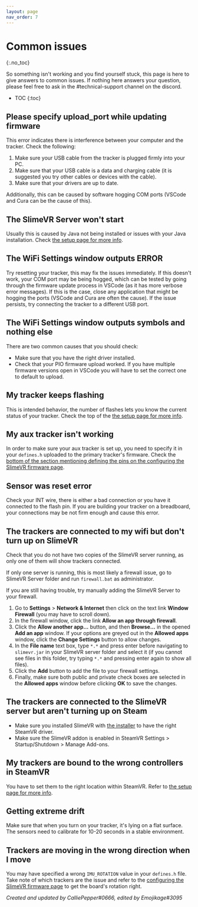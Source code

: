 ```yaml
---
layout: page
nav_order: 7
---
```


# Common issues
{:.no_toc}

So something isn't working and you find yourself stuck, this page is here to give answers to common issues. If nothing here answers your question, please feel free to ask in the #technical-support channel on the discord.

* TOC
{:toc}

## Please specify upload_port while updating firmware

This error indicates there is interference between your computer and the tracker. Check the following:
1. Make sure your USB cable from the tracker is plugged firmly into your PC.
1. Make sure that your USB cable is a data and charging cable (it is suggested you try other cables or devices with the cable).
1. Make sure that your drivers are up to date. 

Additionally, this can be caused by software hogging COM ports (VSCode and Cura can be the cause of this).

## The SlimeVR Server won't start

Usually this is caused by Java not being installed or issues with your Java installation. Check [the setup page for more info](slimevr-setup.md#install-java).

## The WiFi Settings window outputs ERROR

Try resetting your tracker, this may fix the issues immediately. If this doesn't work, your COM port may be being hogged, which can be tested by going through the firmware update process in VSCode (as it has more verbose error messages). If this is the case, close any application that might be hogging the ports (VSCode and Cura are often the cause). If the issue persists, try connecting the tracker to a different USB port.

## The WiFi Settings window outputs symbols and nothing else

There are two common causes that you should check:
- Make sure that you have the right driver installed.
- Check that your PIO firmware upload worked. If you have multiple firmware versions open in VSCode you will have to set the correct one to default to upload.

## My tracker keeps flashing

This is intended behavior, the number of flashes lets you know the current status of your tracker. Check the top of the [the setup page for more info](slimevr-setup.md#readiness-checklist).

## My aux tracker isn't working

In order to make sure your aux tracker is set up, you need to specify it in your `defines.h` uploaded to the primary tracker's firmware. Check the [bottom of the section mentioning defining the pins on the configuring the SlimeVR firmware page](configuring-project.md#define-pins-of-the-selected-board).

## Sensor was reset error

Check your INT wire, there is either a bad connection or you have it connected to the flash pin. If you are building your tracker on a breadboard, your connections may be not firm enough and cause this error.

## The trackers are connected to my wifi but don't turn up on SlimeVR

Check that you do not have two copies of the SlimeVR server running, as only one of them will show trackers connected.

If only one server is running, this is most likely a firewall issue, go to SlimeVR Server folder and run `firewall.bat` as administrator.

If you are still having trouble, try manually adding the SlimeVR Server to your firewall.

1. Go to **Settings** > **Network & Internet** then click on the text link **Window Firewall** (you may have to scroll down).
1. In the firewall window, click the link **Allow an app through firewall**.
1. Click the **Allow another app...** button, and then **Browse...** in the opened **Add an app** window. If your options are greyed out in the **Allowed apps** window, click the **Change Settings** button to allow changes.
1. In the **File name** text box, type `*.*` and press enter before navigating to `slimevr.jar` in your SlimeVR server folder and select it (if you cannot see files in this folder, try typing `*.*` and pressing enter again to show all files).
1. Click the **Add** button to add the file to your firewall settings.
1. Finally, make sure both public and private check boxes are selected in the **Allowed apps** window before clicking **OK** to save the changes.

## The trackers are connected to the SlimeVR server but aren't turning up on Steam

- Make sure you installed SlimeVR with [the installer](https://github.com/SlimeVR/SlimeVR-Installer/releases/latest/download/slimevr_web_installer.exe) to have the right SteamVR driver.
- Make sure the SlimeVR addon is enabled in SteamVR Settings > Startup/Shutdown > Manage Add-ons.

## My trackers are bound to the wrong controllers in SteamVR

You have to set them to the right location within SteamVR. Refer to [the setup page for more info](slimevr-setup.md#configure-proportions-and-trackers).

## Getting extreme drift

Make sure that when you turn on your tracker, it's lying on a flat surface. The sensors need to calibrate for 10-20 seconds in a stable environment.

## Trackers are moving in the wrong direction when I move

You may have specified a wrong `IMU_ROTATION` value in your `defines.h` file. Take note of which trackers are the issue and refer to the [configuring the SlimeVR firmware page](configuring-project.md#adjust-board-rotation) to get the board's rotation right.

*Created and updated by CalliePepper#0666, edited by Emojikage#3095*